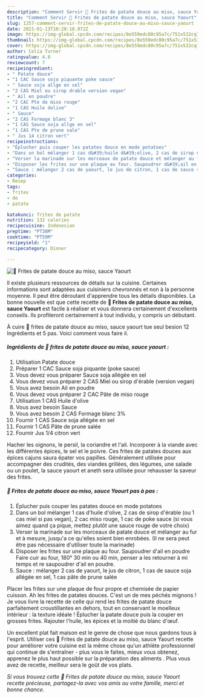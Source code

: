 ```yaml
---
description: "Comment Servir 🌺 Frites de patate douce au miso, sauce Yaourt"
title: "Comment Servir 🌺 Frites de patate douce au miso, sauce Yaourt"
slug: 1257-comment-servir-frites-de-patate-douce-au-miso-sauce-yaourt
date: 2021-01-13T10:28:18.072Z
image: https://img-global.cpcdn.com/recipes/8e559edc80c95a7c/751x532cq70/🌺-frites-de-patate-douce-au-miso-sauce-yaourt-photo-principale-de-la-recette.jpg
thumbnail: https://img-global.cpcdn.com/recipes/8e559edc80c95a7c/751x532cq70/🌺-frites-de-patate-douce-au-miso-sauce-yaourt-photo-principale-de-la-recette.jpg
cover: https://img-global.cpcdn.com/recipes/8e559edc80c95a7c/751x532cq70/🌺-frites-de-patate-douce-au-miso-sauce-yaourt-photo-principale-de-la-recette.jpg
author: Celia Turner
ratingvalue: 4.8
reviewcount: 7
recipeingredient:
- " Patate douce"
- "1 CAC Sauce soja piquante poke sauce"
- " Sauce soja allge en sel"
- "2 CAS Miel ou sirop drable version vegan"
- " Ail en poudre"
- "2 CAC Pte de miso rouge"
- "1 CAS Huile dolive"
- " Sauce"
- "2 CAS Formage blanc 3"
- "1 CAS Sauce soja allge en sel"
- "1 CAS Pte de prune sale"
- " Jus 14 citron vert"
recipeinstructions:
- "Éplucher puis couper les patates douce en mode potatoes"
- "Dans un bol mélanger 1 cas d&#39;huile d&#39;olive, 2 cas de sirop d&#39;érable (ou 1 cas miel si pas vegan), 2 cac miso rouge, 1 cac de poke sauce (si vous aimez quand ça pique, mettez plutôt une sauce rouge de votre choix)"
- "Verser la marinade sur les morceaux de patate douce et mélanger au fur et à mesure, jusqu&#39;a ce qu&#39;elles soient bien enrobées. (Il ne sera peut être pas nécessaire d&#39;utiliser toute la marinade)"
- "Disposer les frites sur une plaque au four. Saupoudrer d&#39;ail en poudre Faire cuir au four, 180° 30 min ou 40 min, penser a les retourner à mi temps et re saupoudrer d&#39;ail en poudre."
- "Sauce : mélanger 2 cas de yaourt, le jus de citron, 1 cas de sauce soja allégée en sel, 1 cas pâte de prune salée"
categories:
- Resep
tags:
- frites
- de
- patate

katakunci: frites de patate 
nutrition: 132 calories
recipecuisine: Indonesian
preptime: "PT38M"
cooktime: "PT59M"
recipeyield: "1"
recipecategory: Dinner

---
```



![🌺 Frites de patate douce au miso, sauce Yaourt](https://img-global.cpcdn.com/recipes/8e559edc80c95a7c/751x532cq70/🌺-frites-de-patate-douce-au-miso-sauce-yaourt-photo-principale-de-la-recette.jpg)

Il existe plusieurs ressources de détails sur la cuisine. Certaines informations sont adaptées aux cuisiniers chevronnés et non à la personne moyenne. Il peut être déroutant d'apprendre tous les détails disponibles. La bonne nouvelle est que cette recette de <strong> 🌺 Frites de patate douce au miso, sauce Yaourt </strong> est facile à réaliser et vous donnera certainement d'excellents conseils. Ils profiteront certainement à tout individu, y compris un débutant.

<!--inarticleads1-->

À cuire 🌺 frites de patate douce au miso, sauce yaourt tue seul besion 12 Ingrédients et 5 pas. Voici comment vous faire il.

##### Ingrédients de 🌺 frites de patate douce au miso, sauce yaourt :

1. Utilisation  Patate douce
1. Préparer 1 CAC Sauce soja piquante (poke sauce)
1. Vous devez vous préparer  Sauce soja allégée en sel
1. Vous devez vous préparer 2 CAS Miel ou sirop d&#39;érable (version vegan)
1. Vous avez besoin  Ail en poudre
1. Vous devez vous préparer 2 CAC Pâte de miso rouge
1. Utilisation 1 CAS Huile d&#39;olive
1. Vous avez besoin  Sauce
1. Vous avez besoin 2 CAS Formage blanc 3%
1. Fournir 1 CAS Sauce soja allégée en sel
1. Fournir 1 CAS Pâte de prune salée
1. Fournir  Jus 1/4 citron vert


Hacher les oignons, le persil, la coriandre et l&#39;ail. Incorporer à la viande avec les différentes épices, le sel et le poivre. Ces frites de patates douces aux épices cajuns saura épater vos papilles. Généralement utilisée pour accompagner des crudités, des viandes grillées, des légumes, une salade ou un poulet, la sauce yaourt et aneth sera utilisée pour rehausser la saveur des frites. 

<!--inarticleads2-->

##### 🌺 Frites de patate douce au miso, sauce Yaourt pas à pas :

1. Éplucher puis couper les patates douce en mode potatoes
1. Dans un bol mélanger 1 cas d&#39;huile d&#39;olive, 2 cas de sirop d&#39;érable (ou 1 cas miel si pas vegan), 2 cac miso rouge, 1 cac de poke sauce (si vous aimez quand ça pique, mettez plutôt une sauce rouge de votre choix)
1. Verser la marinade sur les morceaux de patate douce et mélanger au fur et à mesure, jusqu&#39;a ce qu&#39;elles soient bien enrobées. (Il ne sera peut être pas nécessaire d&#39;utiliser toute la marinade)
1. Disposer les frites sur une plaque au four. Saupoudrer d&#39;ail en poudre Faire cuir au four, 180° 30 min ou 40 min, penser a les retourner à mi temps et re saupoudrer d&#39;ail en poudre.
1. Sauce : mélanger 2 cas de yaourt, le jus de citron, 1 cas de sauce soja allégée en sel, 1 cas pâte de prune salée


Placer les frites sur une plaque de four propre et chemisée de papier cuisson. Ah les frites de patates douces. C&#39;est un de mes péchés mignons ! Je vous livre la recette de celle qui rend les frites de patate douce parfaitement croustillantes en dehors, tout en conservant le moelleux intérieur : la texture idéale ! Éplucher la patate douce puis la couper en grosses frites. Rajouter l&#39;huile, les épices et la moitié du blanc d&#39;œuf. 

<!--inarticleads1-->

<p>
Un excellent plat fait maison est le genre de chose que nous gardons tous à l'esprit. Utiliser ces 🌺 Frites de patate douce au miso, sauce Yaourt recette pour améliorer votre cuisine est la même chose qu'un athlète professionnel qui continue de s'entraîner - plus vous le faites, mieux vous obtenez, apprenez le plus haut possible sur la préparation des aliments . Plus vous avez de recette, meilleur sera le goût de vos plats.
</p>

<p>
<i>Si vous trouvez cette 🌺 Frites de patate douce au miso, sauce Yaourt recette précieuse, partagez-la avec vos amis ou votre famille, merci et bonne chance.</i>
</p>
